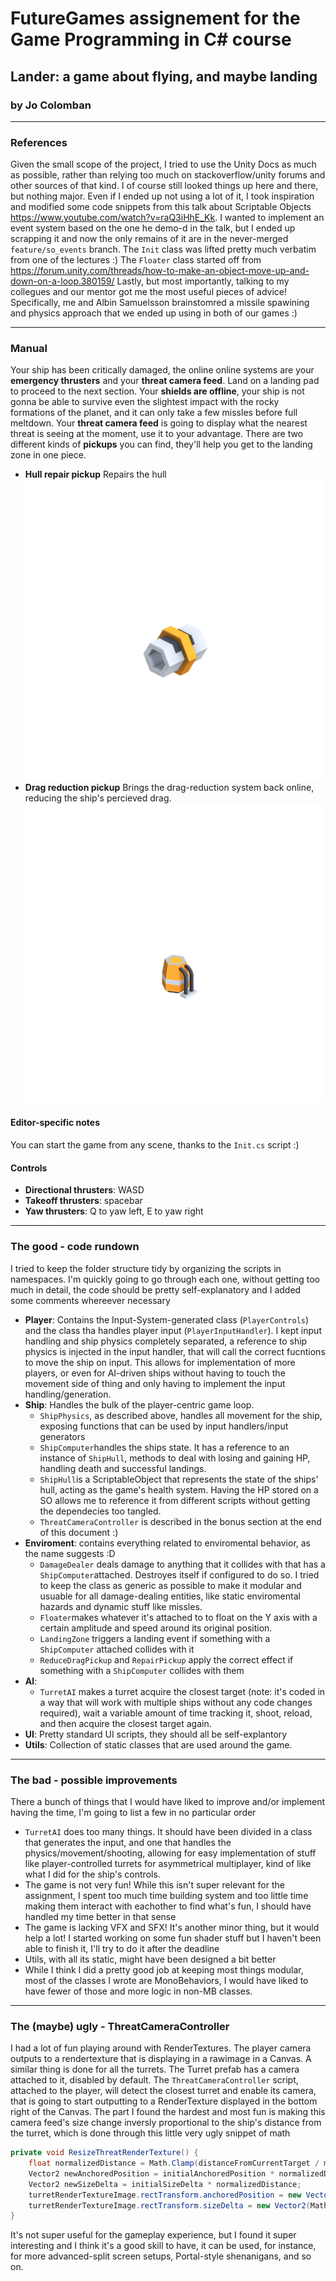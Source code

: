 # FutureGames assignement for the Game Programming in C# course
## Lander: a game about flying, and maybe landing
### by Jo Colomban
---
### References
Given the small scope of the project, I tried to use the Unity Docs as much as possible, rather than relying too much on stackoverflow/unity forums and other sources of that kind. I of course still looked things up here and there, but nothing major. 
Even if I ended up not using a lot of it, I took inspiration and modified some code snippets from this talk about Scriptable Objects https://www.youtube.com/watch?v=raQ3iHhE_Kk. I wanted to implement an event system based on the one he demo-d in the talk, but I ended up scrapping it and now the only remains of it are in the never-merged `feature/so_events` branch.
The `Init` class was lifted pretty much verbatim from one of the lectures :\)
The `Floater` class started off from https://forum.unity.com/threads/how-to-make-an-object-move-up-and-down-on-a-loop.380159/
Lastly, but most importantly, talking to my collegues and our mentor got me the most useful pieces of advice! Specifically, me and Albin Samuelsson brainstomred a missile spawining and physics approach that we ended up using in both of our games :\)

---

### Manual
Your ship has been critically damaged, the online online systems are your **emergency thrusters** and your **threat camera feed**. Land on a landing pad to proceed to the next section. Your **shields are offline**, your ship is not gonna be able to survive even the slightest impact with the rocky formations of the planet, and it can only take a few missles before full meltdown. Your **threat camera feed** is going to display what the nearest threat is seeing at the moment, use it to your advantage.
There are two different kinds of **pickups** you can find, they'll help you get to the landing zone in one piece.
- **Hull repair pickup**  Repairs the hull 
![Hull Repair Pickup](pickup_health.png)
- **Drag reduction pickup**  Brings the drag-reduction system back online, reducing the ship's percieved drag.![Hull Repair Pickup](pickup_drag.png) 

#### Editor-specific notes
You can start the game from any scene, thanks to the `Init.cs` script :\)


#### Controls
- **Directional thrusters**: WASD
- **Takeoff thrusters**: spacebar
- **Yaw thrusters**: Q to yaw left, E to yaw right

---

### The good - code rundown
I tried to keep the folder structure tidy by organizing the scripts in namespaces. I'm quickly going to go through each one, without getting too much in detail, the code should be pretty self-explanatory and I added some comments whereever necessary

- **Player**: Contains the Input-System-generated class (`PlayerControls`) and  the class tha handles player input (`PlayerInputHandler`). I kept input handling and ship physics completely separated, a reference to ship physics is injected in the input handler, that will call the correct fucntions to move the ship on input. This allows for implementation of more players, or even for AI-driven ships without having to touch the movement side of thing and only having to implement the input handling/generation.
- **Ship**: Handles the bulk of the player-centric game loop. 
    * `ShipPhysics`, as described above, handles all movement for the ship, exposing functions that can be used by input handlers/input generators
    * `ShipComputer`handles the ships state. It has a reference to an instance of `ShipHull`, methods to deal with losing and gaining HP, handling death and successful landings.
    * `ShipHull`is a ScriptableObject that represents the state of the ships' hull, acting as the game's health system. Having the HP stored on a SO allows me to reference it from different scripts without getting the dependecies too tangled.
    * `ThreatCameraController` is described in the bonus section at the end of this document :\)
- **Enviroment**: contains everything related to enviromental behavior, as the name suggests \:D
    * `DamageDealer` deals damage to anything that it collides with that has a `ShipComputer`attached. Destroyes itself if configured to do so. I tried to keep the class as generic as possible to make it modular and usuable for all damage-dealing entities, like static enviromental hazards and dynamic stuff like missles.
    * `Floater`makes whatever it's attached to to float on the Y axis with a certain amplitude and speed around its original position.
    * `LandingZone` triggers a landing event if something with a `ShipComputer` attached collides with it
    * `ReduceDragPickup` and `RepairPickup` apply the correct effect if something with a `ShipComputer` collides with them
- **AI**:
    * `TurretAI` makes a turret acquire the closest target (note: it's coded in a way that will work with multiple ships without any code changes required), wait a variable amount of time tracking it, shoot, reload, and then acquire the closest target again.
- **UI**: Pretty standard UI scripts, they should all be self-explantory
- **Utils**: Collection of static classes that are used around the game. 

---

### The bad - possible improvements
There a bunch of things that I would have liked to improve and/or implement having the time, I'm going to list a few in no particular order

* `TurretAI` does too many things. It should have been divided in a class that generates the input, and one that handles the physics/movement/shooting, allowing for easy implementation of stuff like player-controlled turrets for asymmetrical multiplayer, kind of like what I did for the ship's controls.
* The game is not very fun! While this isn't super relevant for the assignment, I spent too much time building system and too little time making them interact with eachother to find what's fun, I should have handled my time better in that sense
* The game is lacking VFX and SFX! It's another minor thing, but it would help a lot! I started working on some fun shader stuff but I haven't been able to finish it, I'll try to do it after the deadline
* Utils, with all its static, might have been designed a bit better
* While I think I did a pretty good job at keeping most things modular, most of the classes I wrote are MonoBehaviors, I would have liked to have fewer of those and more logic in non-MB classes.

---

### The (maybe) ugly - ThreatCameraController
I had a lot of fun playing around with RenderTextures. The player camera outputs to a rendertexture that is displaying in a rawimage in a Canvas.
A similar thing is done for all the turrets. The Turret prefab has a camera attached to it, disabled by default. The `ThreatCameraController` script, attached to the player, will detect the closest turret and enable its camera, that is going to start outputting to a RenderTexture displayed in the bottom right of the Canvas. The part I found the hardest and most fun is making this camera feed's size change inversly proportional to the ship's distance from the turret, which is done through this little very ugly snippet of math
```C#
private void ResizeThreatRenderTexture() {
    float normalizedDistance = Math.Clamp(distanceFromCurrentTarget / maxDistance, 0, 1);
    Vector2 newAnchoredPosition = initialAnchoredPosition * normalizedDistance;
    Vector2 newSizeDelta = initialSizeDelta * normalizedDistance;
    turretRenderTextureImage.rectTransform.anchoredPosition = new Vector2(Mathf.Lerp(turretRenderTextureImage.rectTransform.anchoredPosition.x, newAnchoredPosition.x, dangerCameraGrowingSpeed), Mathf.Lerp(turretRenderTextureImage.rectTransform.anchoredPosition.y, newAnchoredPosition.y, dangerCameraGrowingSpeed));
    turretRenderTextureImage.rectTransform.sizeDelta = new Vector2(Mathf.Lerp(turretRenderTextureImage.rectTransform.sizeDelta.x, newSizeDelta.x, dangerCameraGrowingSpeed), Mathf.Lerp(turretRenderTextureImage.rectTransform.sizeDelta.y, newSizeDelta.y, dangerCameraGrowingSpeed));
}
```
It's not super useful for the gameplay experience, but I found it super interesting and I think it's a good skill to have, it can be used, for instance, for more advanced-split screen setups, Portal-style shenanigans, and so on.